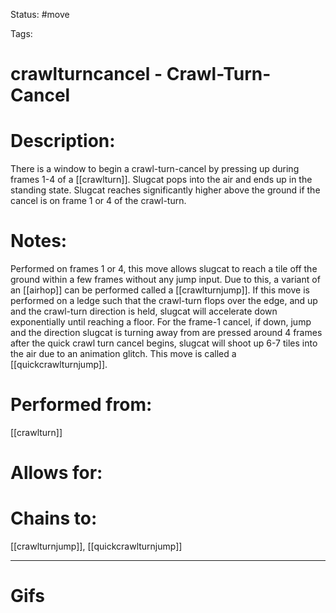 Status: #move

Tags: 

# crawlturncancel - Crawl-Turn-Cancel

# Description:
There is a window to begin a crawl-turn-cancel by pressing up during frames 1-4 of a [[crawlturn]]. Slugcat pops into the air and ends up in the standing state. Slugcat reaches significantly higher above the ground if the cancel is on frame 1 or 4 of the crawl-turn.

# Notes:
Performed on frames 1 or 4, this move allows slugcat to reach a tile off the ground within a few frames without any jump input. Due to this, a variant of an [[airhop]] can be performed called a [[crawlturnjump]].
If this move is performed on a ledge such that the crawl-turn flops over the edge, and up and the crawl-turn direction is held, slugcat will accelerate down exponentially until reaching a floor.
For the frame-1 cancel, if down, jump and the direction slugcat is turning away from are pressed around 4 frames after the quick crawl turn cancel begins, slugcat will shoot up 6-7 tiles into the air due to an animation glitch. This move is called a [[quickcrawlturnjump]].

# Performed from:
[[crawlturn]]

# Allows for:


# Chains to:
[[crawlturnjump]], [[quickcrawlturnjump]]

___
# Gifs
